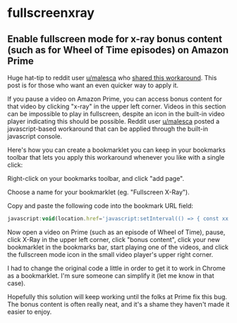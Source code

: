 # fullscreenxray
## Enable fullscreen mode for x-ray bonus content (such as for Wheel of Time episodes) on Amazon Prime
Huge hat-tip to reddit user [u/malesca](https://www.reddit.com/user/malesca) who [shared this workaround](https://www.reddit.com/r/WoTshow/comments/r87cy6/how_to_get_prime_video_xray_content_in_fullscreen/). This post is for those who want an even quicker way to apply it.

If you pause a video on Amazon Prime, you can access bonus content for that video by clicking "x-ray" in the upper left corner. Videos in this section can be impossible to play in fullscreen, despite an icon in the built-in video player indicating this should be possible. Reddit user [u/malesca](https://www.reddit.com/user/malesca) posted a javascript-based workaround that can be applied through the built-in javascript console.

Here's how you can create a bookmarklet you can keep in your bookmarks toolbar that lets you apply this workaround whenever you like with a single click:

Right-click on your bookmarks toolbar, and click "add page".

Choose a name for your bookmarklet (eg. "Fullscreen X-Ray").

Copy and paste the following code into the bookmark URL field:

```javascript
javascript:void(location.href='javascript:setInterval(() => { const xx = document.querySelector("iframe[allow]"); if (!xx || xx.flurped) return; xx.allowFullscreen = true; xx.src = xx.src; xx.flurped = true }, 1000)')
```

Now open a video on Prime (such as an episode of Wheel of Time), pause, click X-Ray in the upper left corner, click "bonus content", click your new bookmarklet in the bookmarks bar, start playing one of the videos, and click the fullscreen mode icon in the small video player's upper right corner.

I had to change the original code a little in order to get it to work in Chrome as a bookmarklet. I'm sure someone can simplify it (let me know in that case).

Hopefully this solution will keep working until the folks at Prime fix this bug. The bonus content is often really neat, and it's a shame they haven't made it easier to enjoy.
